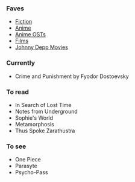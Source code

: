 ### Faves

- [Fiction](fiction.csv)
- [Anime](anime.csv) 
- [Anime OSTs](anime-ost.csv)
- [Films](film.csv)
- [Johnny Depp Movies](Johnny-Depp-movies.csv)

### Currently
  
- Crime and Punishment by Fyodor Dostoevsky

### To read

- In Search of Lost Time
- Notes from Underground
- Sophie's World
- Metamorphosis
- Thus Spoke Zarathustra

### To see

- One Piece
- Parasyte
- Psycho-Pass
